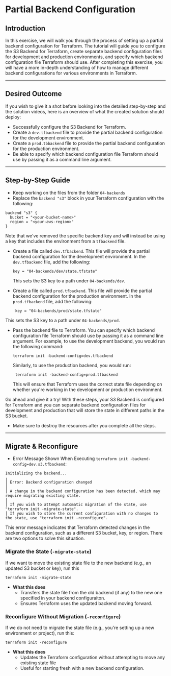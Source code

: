 # Partial Backend Configuration

## Introduction

In this exercise, we will walk you through the process of setting up a partial backend configuration for Terraform. The
tutorial will guide you to configure the S3 Backend for Terraform, create separate backend configuration files for
development and production environments, and specify which backend configuration file Terraform should use. After
completing this exercise, you will have a more in-depth understanding of how to manage different backend configurations
for various environments in Terraform.

--- 

## Desired Outcome

If you wish to give it a shot before looking into the detailed step-by-step and the solution videos, here is an overview
of what the created solution should deploy:

* Successfully configure the S3 Backend for Terraform.
* Create a `dev.tfbackend` file to provide the partial backend configuration for the development environment.
* Create a `prod.tbbackend` file to provide the partial backend configuration for the production environment.
* Be able to specify which backend configuration file Terraform should use by passing it as a command line argument.

---

## Step-by-Step Guide

* Keep working on the files from the folder `04-backends`
* Replace the `backend "s3"` block in your Terraform configuration with the following:

```hcl
backend "s3" {
  bucket = "<your-bucket-name>"
  region = "<your-aws-region>"
}
```

Note that we've removed the specific backend key and will instead be using a key that includes the environment from a
`tfbackend` file.

* Create a file called `dev.tfbackend`. This file will provide the partial backend configuration for the development
  environment. In the `dev.tfbackend` file, add the following:
    ```hcl
    key = "04-backends/dev/state.tfstate"
    ```

  This sets the S3 key to a path under `04-backends/dev`.
* Create a file called `prod.tfbackend`. This file will provide the partial backend configuration for the production
  environment. In the `prod.tfbackend` file, add the following:
    ```hcl
     key = "04-backends/prod/state.tfstate"
    ```

This sets the S3 key to a path under `04-backends/prod`.

* Pass the backend file to Terraform. You can specify which backend configuration file Terraform should use by passing
  it as a command line argument. For example, to use the development backend, you would run the following command:
    ```shell 
    terraform init -backend-config=dev.tfbackend 
    ```
  Similarly, to use the production backend, you would run:
  ```shell
   terraform init -backend-config=prod.tfbackend 
  ```
  This will ensure that Terraform uses the correct state file depending on whether you're working in the development or
  production environment.

Go ahead and give it a try! With these steps, your S3 Backend is configured for Terraform and you can separate backend
configuration files for development and production that will store the state in different paths in the S3 bucket.

* Make sure to destroy the resources after you complete all the steps.

--- 

## Migrate & Reconfigure 
* Error Message Shown When Executing `terraform init -backend-config=dev.s3.tfbackend`:

```text 
Initializing the backend...
╷
│ Error: Backend configuration changed
│ 
│ A change in the backend configuration has been detected, which may require migrating existing state.
│ 
│ If you wish to attempt automatic migration of the state, use "terraform init -migrate-state".
│ If you wish to store the current configuration with no changes to the state, use "terraform init -reconfigure".

```
This error message indicates that Terraform detected changes in the backend configuration, such as a different S3 bucket, key, or region.
There are two options to solve this situation.

### Migrate the State (`-migrate-state`)
If we want to move the existing state file to the new backend (e.g., an updated S3 bucket or key), run this 
```shell 
terraform init -migrate-state 
```

- **What this does**
  - Transfers the state file from the old backend (if any) to the new one specified in your backend configuraiton. 
  - Ensures Terraform uses the updated backend moving forward. 

### Reconfigure Without Migration (`-reconfigure`)
If we do not need to migrate the state file (e.g., you're setting up a new environment or project), run this: 

```shell
terraform init -reconfigure 
```

- **What this does**
  - Updates the Terraform configuration without attempting to move any existing state file
  - Useful for starting fresh with a new backend configuration. 